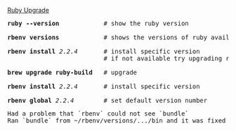 [Ruby Upgrade](https://github.com/rbenv/rbenv/issues/285)
<pre>
<b>ruby --version</b>            # show the ruby version  

<b>rbenv versions</b>            # shows the versions of ruby available  

<b>rbenv install</b> <em>2.2.4</em>       # install specific version  
                          # if not available try upgrading ruby-build  

<b>brew upgrade ruby-build</b>   # upgrade

<b>rbenv install</b> <em>2.2.4</em>       # install specific version

<b>rbenv global</b> <em>2.2.4</em>        # set default version number
</pre>
<pre>
Had a problem that `rbenv` could not see `bundle`  
Ran `bundle` from ~/rbenv/versions/.../bin and it was fixed
</pre>

